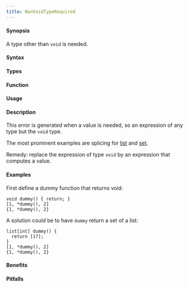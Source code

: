 ```yaml
---
title: NonVoidTypeRequired
---
```


#### Synopsis

A type other than `void` is needed.

#### Syntax

#### Types

#### Function
       
#### Usage

#### Description

This error is generated when a value is needed, so an expression of any type but the `void` type.

The most prominent examples are splicing for 
[list]((Rascal:List-Splice)) and [set]((Rascal:Set-Splice)).

Remedy: replace the expression of type `void` by an expression that computes a value.

#### Examples

First define a dummy function that returns void:
```rascal-shell,error
void dummy() { return; }
[1, *dummy(), 2]
{1, *dummy(), 2}
```
A solution could be to have `dummy` return a set of a list:

```rascal-shell
list[int] dummy() { 
  return [17]; 
}
[1, *dummy(), 2]
{1, *dummy(), 2}
```

#### Benefits

#### Pitfalls

